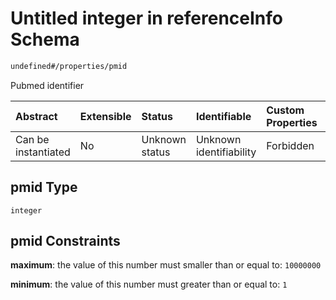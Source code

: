 # Untitled integer in referenceInfo Schema

```txt
undefined#/properties/pmid
```

Pubmed identifier

| Abstract            | Extensible | Status         | Identifiable            | Custom Properties | Additional Properties | Access Restrictions | Defined In                                                                                |
| :------------------ | :--------- | :------------- | :---------------------- | :---------------- | :-------------------- | :------------------ | :---------------------------------------------------------------------------------------- |
| Can be instantiated | No         | Unknown status | Unknown identifiability | Forbidden         | Allowed               | none                | [reference\_info.schema.json\*](../out/reference_info.schema.json "open original schema") |

## pmid Type

`integer`

## pmid Constraints

**maximum**: the value of this number must smaller than or equal to: `10000000`

**minimum**: the value of this number must greater than or equal to: `1`
